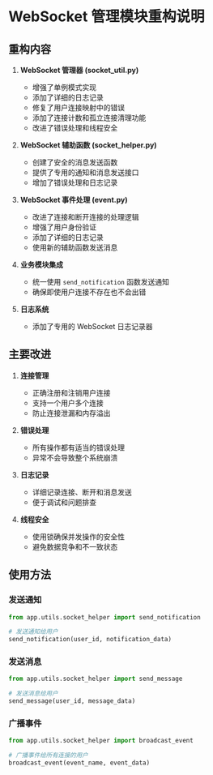 # WebSocket 管理模块重构说明

## 重构内容

1. **WebSocket 管理器 (socket_util.py)**
   - 增强了单例模式实现
   - 添加了详细的日志记录
   - 修复了用户连接映射中的错误
   - 添加了连接计数和孤立连接清理功能
   - 改进了错误处理和线程安全

2. **WebSocket 辅助函数 (socket_helper.py)**
   - 创建了安全的消息发送函数
   - 提供了专用的通知和消息发送接口
   - 增加了错误处理和日志记录

3. **WebSocket 事件处理 (event.py)**
   - 改进了连接和断开连接的处理逻辑
   - 增强了用户身份验证
   - 添加了详细的日志记录
   - 使用新的辅助函数发送消息

4. **业务模块集成**
   - 统一使用 `send_notification` 函数发送通知
   - 确保即使用户连接不存在也不会出错

5. **日志系统**
   - 添加了专用的 WebSocket 日志记录器

## 主要改进

1. **连接管理**
   - 正确注册和注销用户连接
   - 支持一个用户多个连接
   - 防止连接泄漏和内存溢出

2. **错误处理**
   - 所有操作都有适当的错误处理
   - 异常不会导致整个系统崩溃

3. **日志记录**
   - 详细记录连接、断开和消息发送
   - 便于调试和问题排查

4. **线程安全**
   - 使用锁确保并发操作的安全性
   - 避免数据竞争和不一致状态

## 使用方法

### 发送通知
```python
from app.utils.socket_helper import send_notification

# 发送通知给用户
send_notification(user_id, notification_data)
```

### 发送消息
```python
from app.utils.socket_helper import send_message

# 发送消息给用户
send_message(user_id, message_data)
```

### 广播事件
```python
from app.utils.socket_helper import broadcast_event

# 广播事件给所有连接的用户
broadcast_event(event_name, event_data)